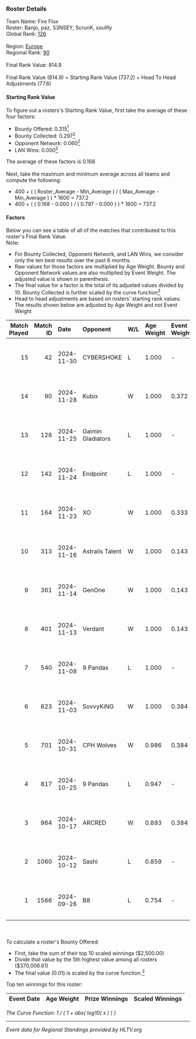 ### Roster Details<br />
Team Name: Fire Flux<br />
Roster: Banjo, paz, S3NSEY, ScrunK, soulfly<br />
Global Rank: [126](../../standings_global_2024_12_02.md)<br />
<br />
Region: [Europe]( ../../standings_europe_2024_12_02.md)<br />
Regional Rank: [90]( ../../standings_europe_2024_12_02.md)<br />
<br />
Final Rank Value:  814.9<br />
<br />
Final Rank Value (814.9) = Starting Rank Value (737.2) + Head To Head Adjustments (77.6)<br />

#### Starting Rank Value<br />
To figure out a rosters's Starting Rank Value, first take the average of these four factors:<br />
- Bounty Offered: 0.315[<sup>1</sup>](#table2)
- Bounty Collected: 0.297[<sup>2</sup>](#table1)
- Opponent Network: 0.060[<sup>2</sup>](#table1)
- LAN Wins: 0.000[<sup>2</sup>](#table1)

The average of these factors is 0.168<br />
<br />
Next, take the maximum and minimum average across all teams and compute the following:<br />
- 400 + ( ( Roster_Average - Min_Average ) / ( Max_Average - Min_Average ) ) * 1600 = 737.2
- 400 + ( ( 0.168 - 0.000 ) / ( 0.797 - 0.000 ) ) * 1600 = 737.2


#### Factors<br />
Below you can see a table of all of the matches that contributed to this roster's Final Rank Value.<br />
Note:<br />

- For Bounty Collected, Opponent Network, and LAN Wins, we consider only the ten best results over the past 6 months.
- Raw values for those factors are multiplied by Age Weight. Bounty and Opponent Network values are also multiplied by Event Weight. The adjusted value is shown in parenthesis.
- The final value for a factor is the total of its adjusted values divided by 10. Bounty Collected is further scaled by the curve function[<sup>3</sup>](#curveFunction)
- Head to head adjustments are based on rosters' starting rank values. The results shown below are adjusted by Age Weight and not Event Weight
<span id="table1"></span><br />


| Match Played | Match ID | Date       | Opponent          | W/L | Age Weight | Event Weight | Bounty Collected | Opponent Network | LAN Wins  | H2H Adj. | Roster                              |
| -: | -: | :- | :- | :- | :- | :- | :- | :- | :- | -: | :- |
|           15 |       42 | 2024-11-30 | CYBERSHOKE        | L   | 1.000      | -            | -                | -                | -         |   -10.23 | Banjo, paz, S3NSEY, ScrunK, soulfly |
|           14 |       90 | 2024-11-28 | Kubix             | W   | 1.000      | 0.372        | 0.062 (0.023)    | 0.166 (0.062)    | 0 (0.000) |    18.08 | Banjo, paz, S3NSEY, ScrunK, soulfly |
|           13 |      128 | 2024-11-25 | Gaimin Gladiators | L   | 1.000      | -            | -                | -                | -         |    -6.56 | Banjo, paz, S3NSEY, ScrunK, soulfly |
|           12 |      142 | 2024-11-24 | Endpoint          | L   | 1.000      | -            | -                | -                | -         |   -10.72 | Banjo, paz, S3NSEY, ScrunK, soulfly |
|           11 |      164 | 2024-11-23 | XO                | W   | 1.000      | 0.333        | 0.003 (0.001)    | 0.000 (0.000)    | 0 (0.000) |     5.44 | Banjo, paz, S3NSEY, ScrunK, soulfly |
|           10 |      313 | 2024-11-16 | Astralis Talent   | W   | 1.000      | 0.143        | 0.004 (0.001)    | 0.332 (0.047)    | 0 (0.000) |    13.54 | Banjo, paz, S3NSEY, ScrunK, soulfly |
|            9 |      361 | 2024-11-14 | GenOne            | W   | 1.000      | 0.143        | 0.003 (0.000)    | 0.367 (0.052)    | 0 (0.000) |    15.19 | Banjo, paz, S3NSEY, ScrunK, soulfly |
|            8 |      401 | 2024-11-13 | Verdant           | W   | 1.000      | 0.143        | 0.015 (0.002)    | 0.239 (0.034)    | 0 (0.000) |    16.66 | Banjo, paz, S3NSEY, ScrunK, soulfly |
|            7 |      540 | 2024-11-08 | 9 Pandas          | L   | 1.000      | -            | -                | -                | -         |    -2.18 | Banjo, paz, S3NSEY, ScrunK, soulfly |
|            6 |      623 | 2024-11-03 | SovvyKiNG         | W   | 1.000      | 0.384        | 0.000 (0.000)    | 0.301 (0.116)    | 0 (0.000) |    13.13 | Banjo, paz, S3NSEY, ScrunK, soulfly |
|            5 |      701 | 2024-10-31 | CPH Wolves        | W   | 0.986      | 0.384        | 0.000 (0.000)    | 0.508 (0.192)    | 0 (0.000) |    16.37 | Banjo, paz, S3NSEY, ScrunK, soulfly |
|            4 |      817 | 2024-10-25 | 9 Pandas          | L   | 0.947      | -            | -                | -                | -         |    -2.47 | Banjo, paz, S3NSEY, ScrunK, soulfly |
|            3 |      964 | 2024-10-17 | ARCRED            | W   | 0.893      | 0.384        | 0.044 (0.015)    | 0.271 (0.093)    | 0 (0.000) |    16.29 | Banjo, paz, S3NSEY, ScrunK, soulfly |
|            2 |     1060 | 2024-10-12 | Sashi             | L   | 0.859      | -            | -                | -                | -         |    -3.61 | Banjo, paz, S3NSEY, ScrunK, soulfly |
|            1 |     1566 | 2024-09-26 | B8                | L   | 0.754      | -            | -                | -                | -         |    -1.31 | Banjo, paz, S3NSEY, ScrunK, soulfly |

<br />
<span id="table2"></span><br />
To calculate a roster's Bounty Offered:<br />

- First, take the sum of their top 10 scaled winnings ($2,500.00)
- Divide that value by the 5th highest value among all rosters ($370,006.61)
- The final value (0.01) is scaled by the curve function.[<sup>3</sup>](#curveFunction)

Top ten winnings for this roster:<br />

| Event Date | Age Weight | Prize Winnings | Scaled Winnings |
| :- | -: | :- | :- |


<span id="curveFunction"></span>_The Curve Function: 1 / ( 1 + abs( log10( x ) ) )_<br />

---
_Event data for Regional Standings provided by HLTV.org_<br />
